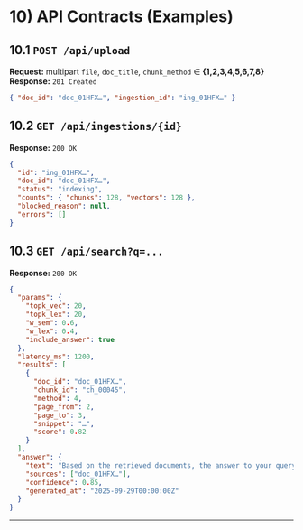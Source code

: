 # 10) API Contracts (Examples)

## 10.1 `POST /api/upload`

**Request:** multipart `file`, `doc_title`, `chunk_method` ∈ **{1,2,3,4,5,6,7,8}**  
**Response:** `201 Created`

```json
{ "doc_id": "doc_01HFX…", "ingestion_id": "ing_01HFX…" }
```

## 10.2 `GET /api/ingestions/{id}`

**Response:** `200 OK`

```json
{
  "id": "ing_01HFX…",
  "doc_id": "doc_01HFX…",
  "status": "indexing",
  "counts": { "chunks": 128, "vectors": 128 },
  "blocked_reason": null,
  "errors": []
}
```

## 10.3 `GET /api/search?q=...`

**Response:** `200 OK`

```json
{
  "params": {
    "topk_vec": 20,
    "topk_lex": 20,
    "w_sem": 0.6,
    "w_lex": 0.4,
    "include_answer": true
  },
  "latency_ms": 1200,
  "results": [
    {
      "doc_id": "doc_01HFX…",
      "chunk_id": "ch_00045",
      "method": 4,
      "page_from": 2,
      "page_to": 3,
      "snippet": "…",
      "score": 0.82
    }
  ],
  "answer": {
    "text": "Based on the retrieved documents, the answer to your query is...",
    "sources": ["doc_01HFX…"],
    "confidence": 0.85,
    "generated_at": "2025-09-29T00:00:00Z"
  }
}
```

---
